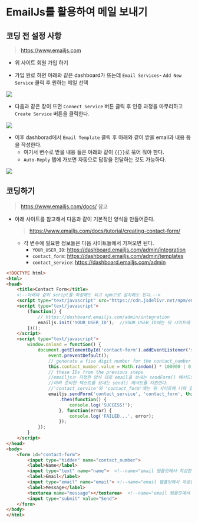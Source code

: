 # EmailJs를 활용하여 메일 보내기

## 코딩 전 설정 사항

> https://www.emailjs.com

- 위 사이트 회원 가입 하기



- 가입 완료 하면 아래와 같은 dashboard가 뜨는데  `Email Services`- `Add New Service` 클릭 후 원하는 메일 선택

![](Emailjs.assets/dashborad.png)



- 다음과 같은 창이 뜨면 `Connect Service` 버튼 클릭 후 인증 과정을 마무리하고 `Create Service` 버튼을 클릭한다.

![](Emailjs.assets/config_service.png)



- 이후 dashborad에서 `Email Template` 클릭 후 아래와 같이 받을 email과 내용 등을 작성한다.
  - 여기서 변수로 받을 내용 들은 아래와 같이 `{{}}`로 묶어 줘야 한다.
  - `Auto-Reply` 탭에 가보면 자동으로 답장을 전달하는 것도 가능하다.

![](Emailjs.assets/template.png)



## 코딩하기

> https://www.emailjs.com/docs/ 참고

- 아래 사이트를 참고해서 다음과 같이 기본적인 양식을 만들어준다.

  > https://www.emailjs.com/docs/tutorial/creating-contact-form/

  - 각 변수에 필요한 정보들은 다음 사이트들에서 가져오면 된다.
    - `YOUR_USER_ID`: https://dashboard.emailjs.com/admin/integration
    - `contact_form`: https://dashboard.emailjs.com/admin/templates
    - `contact_service`: https://dashboard.emailjs.com/admin

```html
<!DOCTYPE html>
<html>
<head>
    <title>Contact Form</title>
    <!--아래와 같이 script를 작성해도 되고 npm으로 설치해도 된다.-->
    <script type="text/javascript" src="https://cdn.jsdelivr.net/npm/emailjs-com@2/dist/email.min.js"></script>
    <script type="text/javascript">
        (function() {
            // https://dashboard.emailjs.com/admin/integration
            emailjs.init('YOUR_USER_ID');  //YOUR_USER_ID에는 위 사이트에 나와 있는 값을 넣으면 된다.
        })();
    </script>
    <script type="text/javascript">
        window.onload = function() {
            document.getElementById('contact-form').addEventListener('submit', function(event) {
                event.preventDefault();
                // generate a five digit number for the contact_number variable
                this.contact_number.value = Math.random() * 100000 | 0;
                // these IDs from the previous steps
                //emailjs는 지정한 양식 대로 email을 보내는 sendForm() 메서드와
                //미리 준비한 텍스트를 보내는 send() 메서드를 지원한다.
                //'contact_service'와 'contact_form'에는 위 사이트에 나와 있는 값을 넣으면 된다.
                emailjs.sendForm('contact_service', 'contact_form', this)  //this에는 보낼 객체가 담겨있다.
                    .then(function() {
                        console.log('SUCCESS!');
                    }, function(error) {
                        console.log('FAILED...', error);
                    });
            });
        }
    </script>
</head>
<body>
    <form id="contact-form">
        <input type="hidden" name="contact_number">
        <label>Name</label>
        <input type="text" name="name">  <!--name="email 템플릿에서 작성한 변수명과 동일하게 맞춰야 한다."-->
        <label>Email</label>
        <input type="email" name="email"> <!--name="email 템플릿에서 작성한 변수명과 동일하게 맞춰야 한다."-->
        <label>Message</label>
        <textarea name="message"></textarea>  <!--name="email 템플릿에서 작성한 변수명과 동일하게 맞춰야 한다."-->
        <input type="submit" value="Send">
    </form>
</body>
</html>
```

